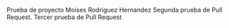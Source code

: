 Prueba de proyecto
Moises Rodriguez Hernandez
Segunda prueba de Pull Request.
Tercer prueba de Pull Request